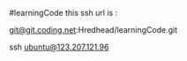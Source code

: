#learningCode
this ssh url is :

git@git.coding.net:Hredhead/learningCode.git

ssh ubuntu@123.207.121.96
